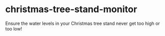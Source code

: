 # christmas-tree-stand-monitor
Ensure the water levels in your Christmas tree stand never get too high or too low!
